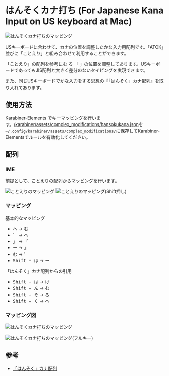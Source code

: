 # はんそくカナ打ち (For Japanese Kana Input on US keyboard at Mac)

![はんそくカナ打ちのマッピング](https://i.gyazo.com/85dbaad888de51c3c137c46cbbd520c7.png)

USキーボードに合わせて、カナの位置を調整したかな入力用配列です。「ATOK」並びに「ことえり」と組み合わせて利用することができます。

「ことえり」の配列を参考に<kbd>む</kbd> <kbd>ろ</kbd> <kbd>「</kbd> <kbd>」</kbd>の位置を調整してあります。USキーボードであってもJIS配列と大きく差分のないタイピングを実現できます。

また、同じUSキーボードでかな入力をする思想の『「はんそく」カナ配列』を取り入れてあります。

## 使用方法

Karabiner-Elements でキーマッピングを行います。[/karabiner/assets/complex_modifications/hansokukana.json](/karabiner/assets/complex_modifications/hansokukana.json)を`~/.config/karabiner/assets/complex_modifications/`に保存してKarabiner-Elementsでルールを有効化してください。

## 配列


### IME

前提として、ことえりの配列からマッピングを行います。

![ことえりのマッピング](https://i.gyazo.com/aab8bd778827dc43d334ab417b23dc05.png) ![ことえりのマッピング(Shift押し)](https://i.gyazo.com/66dffcac161632c219899cf18e474773.png)

### マッピング

基本的なマッピング

- <kbd>へ</kbd> → <kbd>む</kbd>
- <kbd>゜</kbd> → <kbd>へ</kbd>
- <kbd>」</kbd> → <kbd>「</kbd>
- <kbd>ー</kbd> → <kbd>」</kbd>
- <kbd>む</kbd> → <kbd>゜</kbd>
- <kbd>Shift + ほ</kbd> → <kbd>ー</kbd>

「はんそく」カナ配列からの引用

- <kbd>Shift + は</kbd> → <kbd>け</kbd>
- <kbd>Shift + ん</kbd> → <kbd>む</kbd>
- <kbd>Shift + そ</kbd> → <kbd>ろ</kbd>
- <kbd>Shift + く</kbd> → <kbd>へ</kbd>

### マッピング図

![はんそくカナ打ちのマッピング](https://i.gyazo.com/85dbaad888de51c3c137c46cbbd520c7.png)

![はんそくカナ打ちのマッピング(フルキー)](https://i.gyazo.com/235f468f148318d39452939bf7c065c0.png)

## 参考

- [「はんそく」カナ配列](https://cognitom.github.io/sankaku/archived/hansoku-jis.html)

